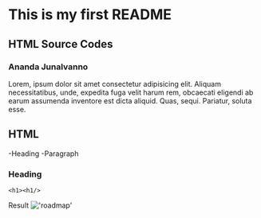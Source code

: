 # This is my first README
## HTML Source Codes
### Ananda Junalvanno

Lorem, ipsum dolor sit amet consectetur adipisicing elit. Aliquam necessitatibus, unde, expedita fuga velit harum rem, obcaecati eligendi ab earum assumenda inventore est dicta aliquid. Quas, sequi. Pariatur, soluta esse.

## HTML
-Heading
-Paragraph

### Heading
```
<h1><h1/>
```

Result
!['roadmap'](images/ex1.jpg)


